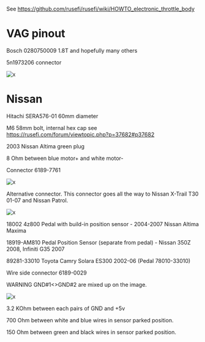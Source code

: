 See https://github.com/rusefi/rusefi/wiki/HOWTO_electronic_throttle_body

# VAG pinout
Bosch 0280750009 1.8T and hopefully many others 

5n1973206 connector

![x](oem_docs/VAG/Bosch_0280750009_pinout.jpg)

# Nissan

Hitachi SERA576-01 60mm diameter

M6 58mm bolt, internal hex cap see https://rusefi.com/forum/viewtopic.php?p=37682#p37682

2003 Nissan Altima green plug

8 Ohm between blue motor+ and white motor-

Connector 6189-7761 

![x](oem_docs/Nissan/Hitachi-SERA576-01-2003-Nissan-Altima.png)

Alternative connector. This connector goes all the way to Nissan X-Trail T30 01-07 and Nissan Patrol.

![x](oem_docs/Nissan/Hitachi_60mm_ETB.jpg)
 
 
18002 4z800 Pedal with build-in position sensor - 2004-2007 Nissan Altima Maxima
 
18919-AM810 Pedal Position Sensor (separate from pedal) - Nissan 350Z 2008, Infiniti G35 2007

89281-33010 Toyota Camry Solara ES300 2002-06 (Pedal 78010-33010)  

Wire side connector 6189-0029

WARNING GND#1<>GND#2 are mixed up on the image.

![x](oem_docs/Nissan/18919-AM810-pinout.jpg)


3.2 KOhm between each pairs of GND and +5v

700 Ohm between white and blue wires in sensor parked position.

150 Ohm between green and black wires in sensor parked position.